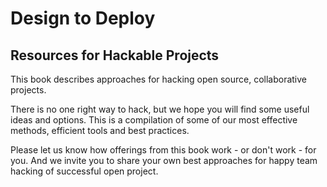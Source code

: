 # Design to Deploy
## Resources for Hackable Projects 


This book describes approaches for hacking open source, collaborative projects.  

There is no one right way to hack, but we hope you will find some useful ideas and options. This is a compilation of some of our most effective methods, efficient tools and best practices. 

Please let us know how offerings from this book work - or don't work - for you. And we invite you to share your own best approaches for happy team hacking of successful open project.  